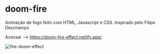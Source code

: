 # doom-fire
Animação de fogo feito com HTML, Javascript e CSS. Inspirado pelo Filipe Deschamps

Acessar --> https://doom-fire-effect.netlify.app/

![fire-doom-effect](https://github.com/tiagomol1/doom-fire/blob/master/2021-02-01-09-39-28.gif)
